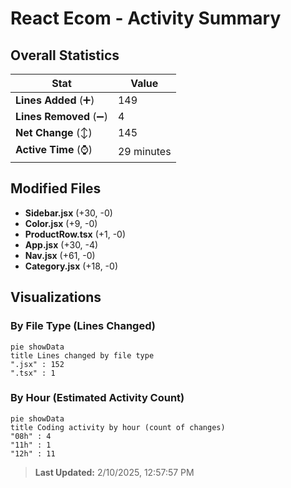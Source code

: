 # React Ecom - Activity Summary 

## Overall Statistics

| Stat                   | Value                                                             |
| ---------------------- | ----------------------------------------------------------------- |
| **Lines Added** (➕)   | 149                                          |
| **Lines Removed** (➖) | 4                                        |
| **Net Change** (↕)    | 145                |
| **Active Time** (⌚)   | 29 minutes |


## Modified Files
- **Sidebar.jsx** (+30, -0)
- **Color.jsx** (+9, -0)
- **ProductRow.tsx** (+1, -0)
- **App.jsx** (+30, -4)
- **Nav.jsx** (+61, -0)
- **Category.jsx** (+18, -0)

## Visualizations

### By File Type (Lines Changed)

```mermaid
pie showData
title Lines changed by file type
".jsx" : 152
".tsx" : 1
```

### By Hour (Estimated Activity Count)

```mermaid
pie showData
title Coding activity by hour (count of changes)
"08h" : 4
"11h" : 1
"12h" : 11
```


> **Last Updated:** 2/10/2025, 12:57:57 PM